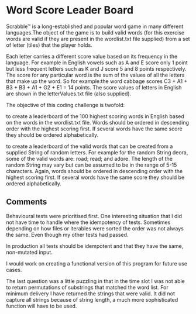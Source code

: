 # Word Score Leader Board

Scrabble™ is a long-established and popular word game in many different languages.The object of the game is to build valid words (for this exercise words are valid if they are present in the wordlist.txt file supplied) from a set of letter (tiles) that the player holds.

Each letter carries a different score value based on its frequency in the language. For example in English vowels such as A and E score only 1 point but less frequent letters such as K and J score 5 and 8 points respectively. The score for any particular word is the sum of the values of all the letters that make up the word. So for example:the word cabbage scores C3 + A1 + B3 + B3 + A1 + G2 + E1 = 14 points. The score values of letters in English are shown in the letterValues.txt file (also supplied).

The objective of this coding challenge is twofold:

to create a leaderboard of the 100 highest scoring words in English based on the words in the wordlist.txt file. Words should be ordered in descending order with the highest scoring first. If several words have the same score they should be ordered alphabetically.

to create a leaderboard of the valid words that can be created from a supplied String of random letters. For example for the random String deora, some of the valid words are: road; read; and adore. The length of the random String may vary but can be assumed to be in the range of 5-15 characters. Again, words should be ordered in descending order with the highest scoring first. If several words have the same score they should be ordered alphabetically.

## Comments

Behavioural tests were prioritised first. One interesting situation that I did not have time to handle where the idempotency of tests. Sometimes depending on how files or iterables were sorted the order was not always the same. Even though my other tests had passed.

In production all tests should be idempotent and that they have the same, non-mutated input. 

I would work on creating a functional version of this program for future use cases.

The last question was a little puzzling in that in the time slot I was not able to return permutations of substrings that matched the word list. For minimum delivery I have returned the strings that were valid. It did not capture all strings because of string length, a much more sophisticated function will have to be used.